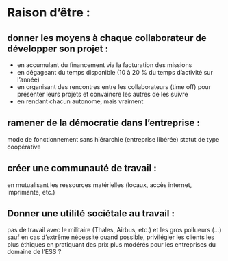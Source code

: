 # Raison d’être :
 
## donner les moyens à chaque collaborateur de développer son projet : 
* en accumulant du financement via la facturation des missions
* en dégageant du temps disponible (10 à 20 % du temps d’activité sur l’année)
* en organisant des rencontres entre les collaborateurs (time off) pour présenter leurs projets et convaincre les autres de les suivre
* en rendant chacun autonome, mais vraiment

## ramener de la démocratie dans l’entreprise :
mode de fonctionnement sans hiérarchie (entreprise libérée)
statut de type coopérative

## créer une communauté de travail :
en mutualisant les ressources matérielles (locaux, accès internet, imprimante, etc.)

## Donner une utilité sociétale au travail :
pas de travail avec  le militaire (Thales, Airbus, etc.) et les gros pollueurs (...) sauf en cas d’extrême nécessité
quand possible, privilégier les clients les plus éthiques
en pratiquant des prix plus modérés pour les entreprises du domaine de l’ESS ?